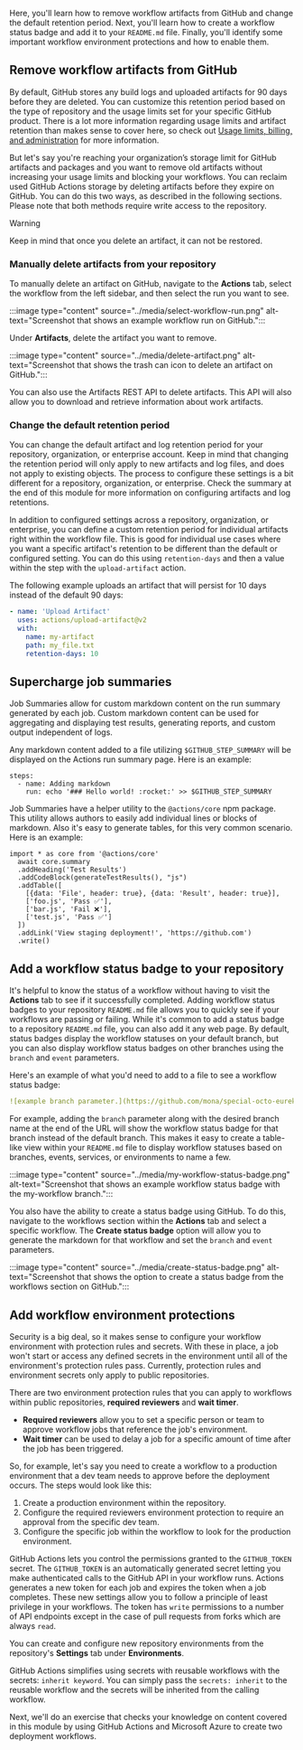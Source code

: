 Here, you'll learn how to remove workflow artifacts from GitHub and change the default retention period. Next, you'll learn how to create a workflow status badge and add it to your `README.md` file. Finally, you'll identify some important workflow environment protections and how to enable them. 

## Remove workflow artifacts from GitHub

By default, GitHub stores any build logs and uploaded artifacts for 90 days before they are deleted. You can customize this retention period based on the type of repository and the usage limits set for your specific GitHub product. There is a lot more information regarding usage limits and artifact retention than makes sense to cover here, so check out [Usage limits, billing, and administration](https://docs.github.com/en/actions/reference/usage-limits-billing-and-administration) for more information.

But let's say you're reaching your organization’s storage limit for GitHub artifacts and packages and you want to remove old artifacts without increasing your usage limits and blocking your workflows. You can reclaim used GitHub Actions storage by deleting artifacts before they expire on GitHub. You can do this two ways, as described in the following sections. Please note that both methods require write access to the repository.

> [!WARNING]
> Keep in mind that once you delete an artifact, it can not be restored.

### Manually delete artifacts from your repository

To manually delete an artifact on GitHub, navigate to the **Actions** tab, select the workflow from the left sidebar, and then select the run you want to see.

:::image type="content" source="../media/select-workflow-run.png" alt-text="Screenshot that shows an example workflow run on GitHub.":::

Under **Artifacts**, delete the artifact you want to remove.

:::image type="content" source="../media/delete-artifact.png" alt-text="Screenshot that shows the trash can icon to delete an artifact on GitHub.":::

You can also use the Artifacts REST API to delete artifacts. This API will also allow you to download and retrieve information about work artifacts.

### Change the default retention period

You can change the default artifact and log retention period for your repository, organization, or enterprise account. Keep in mind that changing the retention period will only apply to new artifacts and log files, and does not apply to existing objects. The process to configure these settings is a bit different for a repository, organization, or enterprise. Check the summary at the end of this module for more information on configuring artifacts and log retentions.

In addition to configured settings across a repository, organization, or enterprise, you can define a custom retention period for individual artifacts right within the workflow file. This is good for individual use cases where you want a specific artifact's retention to be different than the default or configured setting. You can do this using `retention-days` and then a value within the step with the `upload-artifact` action.

The following example uploads an artifact that will persist for 10 days instead of the default 90 days:

```yml
- name: 'Upload Artifact'
  uses: actions/upload-artifact@v2
  with:
    name: my-artifact
    path: my_file.txt
    retention-days: 10
```

## Supercharge job summaries

Job Summaries allow for custom markdown content on the run summary generated by each job. Custom markdown content can be used for aggregating and displaying test results, generating reports, and custom output independent of logs. 

Any markdown content added to a file utilizing `$GITHUB_STEP_SUMMARY` will be displayed on the Actions run summary page. Here is an example:

```
steps:
  - name: Adding markdown
    run: echo '### Hello world! :rocket:' >> $GITHUB_STEP_SUMMARY
```

Job Summaries have a helper utility to the `@actions/core` npm package. This utility allows authors to easily add individual lines or blocks of markdown. Also it's easy to generate tables, for this very common scenario. Here is an example:

```
import * as core from '@actions/core' 
  await core.summary
  .addHeading('Test Results')
  .addCodeBlock(generateTestResults(), "js")
  .addTable([
    [{data: 'File', header: true}, {data: 'Result', header: true}],
    ['foo.js', 'Pass ✅'],
    ['bar.js', 'Fail ❌'],
    ['test.js', 'Pass ✅']
  ])
  .addLink('View staging deployment!', 'https://github.com')
  .write()
```

## Add a workflow status badge to your repository

It's helpful to know the status of a workflow without having to visit the **Actions** tab to see if it successfully completed. Adding workflow status badges to your repository `README.md` file allows you to quickly see if your workflows are passing or failing. While it's common to add a status badge to a repository `README.md` file, you can also add it any web page. By default, status badges display the workflow statuses on your default branch, but you can also display workflow status badges on other branches using the `branch` and `event` parameters.

Here's an example of what you'd need to add to a file to see a workflow status badge: 

```yml
![example branch parameter.](https://github.com/mona/special-octo-eureka/actions/workflows/grading.yml/badge.svg?branch=my-workflow)
```

For example, adding the `branch` parameter along with the desired branch name at the end of the URL will show the workflow status badge for that branch instead of the default branch. This makes it easy to create a table-like view within your `README.md` file to display workflow statuses based on branches, events, services, or environments to name a few.

:::image type="content" source="../media/my-workflow-status-badge.png" alt-text="Screenshot that shows an example workflow status badge with the my-workflow branch.":::

You also have the ability to create a status badge using GitHub. To do this, navigate to the workflows section within the **Actions** tab and select a specific workflow. The **Create status badge** option will allow you to generate the markdown for that workflow and set the `branch` and `event` parameters.

:::image type="content" source="../media/create-status-badge.png" alt-text="Screenshot that shows the option to create a status badge from the workflows section on GitHub.":::

## Add workflow environment protections

Security is a big deal, so it makes sense to configure your workflow environment with protection rules and secrets. With these in place, a job won't start or access any defined secrets in the environment until all of the environment's protection rules pass. Currently, protection rules and environment secrets only apply to public repositories.

There are two environment protection rules that you can apply to workflows within public repositories, **required reviewers** and **wait timer**.
 
- **Required reviewers** allow you to set a specific person or team to approve workflow jobs that reference the job's environment. 
- **Wait timer** can be used to delay a job for a specific amount of time after the job has been triggered. 

So, for example, let's say you need to create a workflow to a production environment that a dev team needs to approve before the deployment occurs. The steps would look like this:

1. Create a production environment within the repository.
2. Configure the required reviewers environment protection to require an approval from the specific dev team.
3. Configure the specific job within the workflow to look for the production environment.

GitHub Actions lets you control the permissions granted to the `GITHUB_TOKEN` secret. The `GITHUB_TOKEN` is an automatically generated secret letting you make authenticated calls to the GitHub API in your workflow runs. Actions generates a new token for each job and expires the token when a job completes. These new settings allow you to follow a principle of least privilege in your workflows. The token has `write` permissions to a number of API endpoints except in the case of pull requests from forks which are always `read`.

You can create and configure new repository environments from the repository's **Settings** tab under **Environments**.

GitHub Actions simplifies using secrets with reusable workflows with the secrets: `inherit keyword`. You can simply pass the `secrets: inherit` to the reusable workflow and the secrets will be inherited from the calling workflow.

Next, we'll do an exercise that checks your knowledge on content covered in this module by using GitHub Actions and Microsoft Azure to create two deployment workflows.
